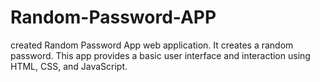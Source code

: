 # Random-Password-APP
created Random Password App web application. It creates a random password. This app provides a basic user interface and interaction using HTML, CSS, and JavaScript.

